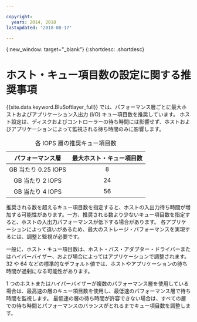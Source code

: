 ```yaml
---

copyright:
  years: 2014, 2018
lastupdated: "2018-08-17"

---
```

{:new_window: target="_blank"}
{:shortdesc: .shortdesc}

# ホスト・キュー項目数の設定に関する推奨事項

{{site.data.keyword.BluSoftlayer_full}} では、パフォーマンス層ごとに最大ホストおよびアプリケーション入出力 (I/O) キュー項目数を推奨しています。 ホスト設定は、ディスクおよびコントローラーの待ち時間には影響せず、ホストおよびアプリケーションによって監視される待ち時間のみに影響します。

<table align="center">
  <caption>各 IOPS 層の推奨キュー項目数</caption>
        <thead>
	    <tr>
		<th>パフォーマンス層</th>
		<th>最大ホスト・キュー項目数</th>
	    </tr>
	</thead>
	<tbody>
   	    <tr>
		<td style="text-align: center; vertical-align: middle;">GB 当たり 0.25 IOPS</td>
		<td style="text-align: center; vertical-align: middle;">8</td>
	    </tr>
	    <tr>
		<td style="text-align: center; vertical-align: middle;">GB 当たり 2 IOPS</td>
		<td style="text-align: center; vertical-align: middle;">24</td>
	    </tr>
	    <tr>
		<td style="text-align: center; vertical-align: middle;">GB 当たり 4 IOPS</td>
		<td style="text-align: center; vertical-align: middle;">56</td>
            </tr>
         </tbody>
</table>

推奨される数を超えるキュー項目数を指定すると、ホストの入出力待ち時間が増加する可能性があります。一方、推奨される数より少ないキュー項目数を指定すると、ホストの入出力パフォーマンスが低下する場合があります。 各アプリケーションによって違いがあるため、最大のストレージ・パフォーマンスを実現するには、調整と監視が必要です。

一般に、ホスト・キュー項目数は、ホスト・バス・アダプター・ドライバーまたはハイパーバイザー、および場合によってはアプリケーションで調整されます。 32 や 64 などの標準的なデフォルト値では、ホストやアプリケーションの待ち時間が過剰になる可能性があります。

1 つのホストまたはハイパーバイザーが複数のパフォーマンス層を使用している場合は、最高速の層のキュー項目数を使用し、最低速のパフォーマンス層で待ち時間を監視します。 最低速の層の待ち時間が許容できない場合は、すべての層での待ち時間とパフォーマンスのバランスがとれるまでキュー項目数を調整します。
